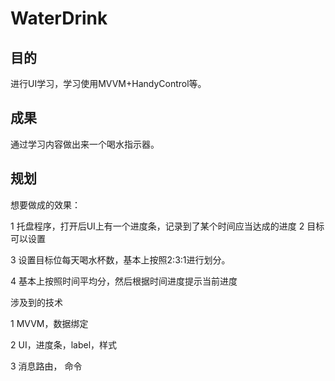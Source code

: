 # WaterDrink

## 目的

进行UI学习，学习使用MVVM+HandyControl等。



## 成果

通过学习内容做出来一个喝水指示器。



## 规划

想要做成的效果：

1 托盘程序，打开后UI上有一个进度条，记录到了某个时间应当达成的进度
2 目标可以设置

3 设置目标位每天喝水杯数，基本上按照2:3:1进行划分。

4 基本上按照时间平均分，然后根据时间进度提示当前进度



涉及到的技术

1 MVVM，数据绑定

2 UI，进度条，label，样式

3 消息路由， 命令

